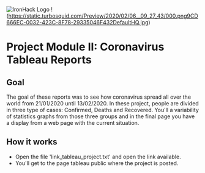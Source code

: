 ![IronHack Logo](https://s3-eu-west-1.amazonaws.com/ih-materials/uploads/upload_d5c5793015fec3be28a63c4fa3dd4d55.png) !(https://static.turbosquid.com/Preview/2020/02/06__09_27_43/000.png9CD666EC-0032-423C-8F78-29335046F432DefaultHQ.jpg)

# Project Module II: Coronavirus Tableau Reports

## Goal

The goal of these reports was to see how coronavirus spread all over the world from 21/01/2020 until 13/02/2020.
In these project, people are divided in three type of cases: Confirmed, Deaths and Recovered. 
You'll a variability of statistics graphs from those three groups and in the final page you have a display from a web page with the current situation.


## How it works

- Open the file 'link_tableau_project.txt' and open the link available.
- You'll get to the page tableau public where the project is posted.
